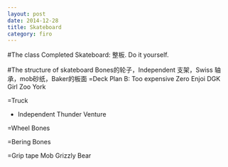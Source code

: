 ```yaml
---
layout: post
date: 2014-12-28
title: Skateboard
category: firo
---
```



#The class
Completed Skateboard: 整板.
Do it yourself.


#The structure of skateboard
Bones的轮子，Independent 支架，Swiss 轴承，mob砂纸，Baker的板面
=Deck
Plan B: Too expensive
Zero
Enjoi
DGK
Girl
Zoo York

=Truck
* Independent 
Thunder
Venture

=Wheel
Bones

=Bering
Bones

=Grip tape
Mob
Grizzly Bear

